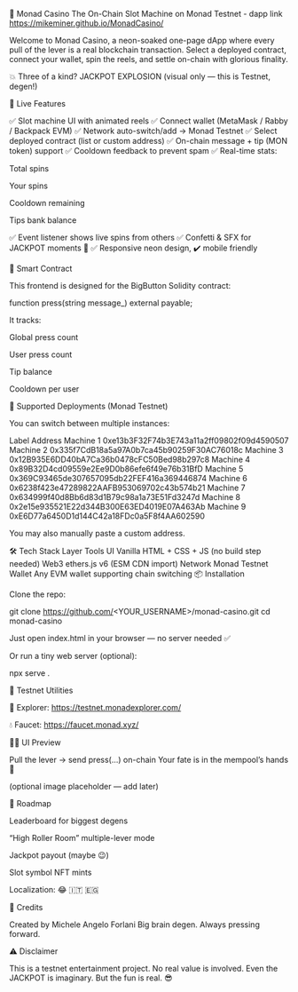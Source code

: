 🎰 Monad Casino
The On-Chain Slot Machine on Monad Testnet - dapp link https://mikeminer.github.io/MonadCasino/

Welcome to Monad Casino, a neon-soaked one-page dApp where every pull of the lever is a real blockchain transaction.
Select a deployed contract, connect your wallet, spin the reels, and settle on-chain with glorious finality.

💥 Three of a kind? JACKPOT EXPLOSION (visual only — this is Testnet, degen!)

🚀 Live Features

✅ Slot machine UI with animated reels
✅ Connect wallet (MetaMask / Rabby / Backpack EVM)
✅ Network auto-switch/add → Monad Testnet
✅ Select deployed contract (list or custom address)
✅ On-chain message + tip (MON token) support
✅ Cooldown feedback to prevent spam
✅ Real-time stats:

Total spins

Your spins

Cooldown remaining

Tips bank balance

✅ Event listener shows live spins from others
✅ Confetti & SFX for JACKPOT moments 🎉
✅ Responsive neon design, ✔️ mobile friendly

🧠 Smart Contract

This frontend is designed for the BigButton Solidity contract:

function press(string message_) external payable;


It tracks:

Global press count

User press count

Tip balance

Cooldown per user

🔗 Supported Deployments (Monad Testnet)

You can switch between multiple instances:

Label	Address
Machine 1	0xe13b3F32F74b3E743a11a2ff09802f09d4590507
Machine 2	0x335f7CdB18a5a97A0b7ca45b90259F30AC76018c
Machine 3	0x12B935E6DD40bA7Ca36b0478cFC50Bed98b297c8
Machine 4	0x89B32D4cd09559e2Ee9D0b86efe6f49e76b31BfD
Machine 5	0x369C93465de307657095db22FEF416a369446874
Machine 6	0x6238f423e47289822AAFB953069702c43b574b21
Machine 7	0x634999f40d8Bb6d83d1B79c98a1a73E51Fd3247d
Machine 8	0x2e15e935521E22d344B300E63ED4019E07A463Ab
Machine 9	0xE6D77a6450D1d144C42a18FDc0a5F8f4AA602590

You may also manually paste a custom address.

🛠️ Tech Stack
Layer	Tools
UI	Vanilla HTML + CSS + JS (no build step needed)
Web3	ethers.js v6 (ESM CDN import)
Network	Monad Testnet
Wallet	Any EVM wallet supporting chain switching
📦 Installation

Clone the repo:

git clone https://github.com/<YOUR_USERNAME>/monad-casino.git
cd monad-casino


Just open index.html in your browser — no server needed ✅

Or run a tiny web server (optional):

npx serve .

🧪 Testnet Utilities

🔗 Explorer: https://testnet.monadexplorer.com/

💧 Faucet: https://faucet.monad.xyz/

🧑‍🎨 UI Preview

Pull the lever → send press(...) on-chain
Your fate is in the mempool’s hands 🎲


(optional image placeholder — add later)

🧨 Roadmap

Leaderboard for biggest degens

“High Roller Room” multiple-lever mode

Jackpot payout (maybe 😉)

Slot symbol NFT mints

Localization: 😂 🇮🇹 🇪🇬

🙏 Credits

Created by Michele Angelo Forlani
Big brain degen. Always pressing forward.

⚠️ Disclaimer

This is a testnet entertainment project.
No real value is involved.
Even the JACKPOT is imaginary.
But the fun is real. 😎
